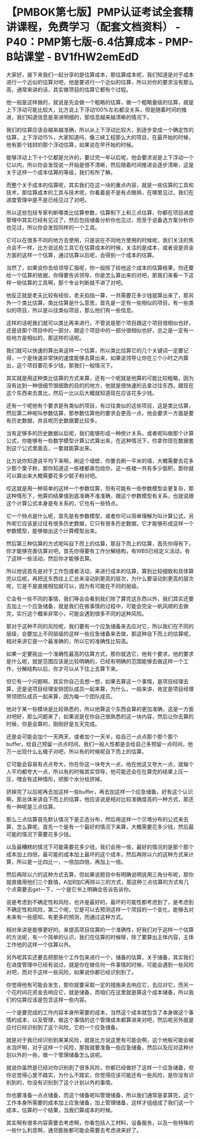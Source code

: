 # 【PMBOK第七版】PMP认证考试全套精讲课程，免费学习（配套文档资料） - P40：PMP第七版-6.4估算成本 - PMP-B站课堂 - BV1fHW2emEdD

大家好，接下来我们一起分享的是估算成本，那估算成本呢，我们知道是对于成本进行一个近似的估算对吧，他是要进行一个近似的估算，所以对你的要求没有那么高，通常来讲的话，其实做项目的估算它都有个过程。

他一般是这样做的，就说是先会做一个粗略的估算，做一个粗略量级的估算，就是上下浮动可能比较大，比方说上下浮动100%左右都没关系，但是随着时间的推进，我们知道信息是渐进明细的，那信息越来越清晰的情况下。

我们的估算应该会越来越准确，所以从上下浮动比较大，到逐步变成一个确定性的估算，上下浮动15%，大家知道吗，像三峡工程那么大的项目，在最开始的时候，他有那个钱财的那个浮动估算，如果说在早开始的时候。

能够浮动上下十个亿都是允许的，要过完一年以后呢，他会要求说是上下浮动一个亿以内，所以你会发现说一开始是很不清晰，然后随着时间推进会逐步清晰，这是关于这样一个成本估算的等级，我们有所了解。

而整个关于成本的估算呢，其实我们在这一块的重点内容，就是一些估算的工具和技术，那估算成本的工具与技术呢，你看着是不是有点眼熟，在哪里见过，我们在进度管理中是不是已经见过了对吧。

所以这些包括专家判断哪类比估算参数，估算制下上和三点估算，你都在项目进度管理中其实已经有见过了，然后包括储备分析你也见过，而至于说备选方案分析你也见过，所以你会发现同样的一个工具。

它可以在很多不同的地方去使用，只是说在不同地方使用的时候呢，我们关注的焦点会不一样，比方说这些工具它在估算成本的时候，关注的是成本，或者说是资金方面的这样一个估算，通过估算以后呢，会得到一个成本的估算。

当然了，如果说你去给领导汇报呢，你一般除了给他这个成本的估算结果，你还要给一个估算的依据，你得要告诉领导，你是怎么算出来的对吧，那我们来看一下这样一些估算的工具啊，那个专业判断就不讲了对吧。

他反正就是老夫比较有经验，老夫掐指一算，一共需要花多少钱就算出来了，那另外一个类比估算，类比估算是什么意思，首先是一定有一些相似的项目，有一些类似的项目，所以是以往类似项目，那么他们有一些信息。

这样的话呢我们就可以类比再来进行，不管说是那个项目跟这个项目很相似也好，还是说那个项目中的一部分，跟这个项目中的一部分很相似也好，总之是一定有一些地方是相似的，那这样的话呢。

我们就可以快速的算出来这样一个估算，所以类比估算它的几个关键词一定要记得，一个是快速非常快的速度能够去算出来，如果说领导让你在三个小时之内算出，这个项目要花多少钱，那我们一般情况下。

其实就是用这种类比估算的方式来算，还有一个呢就是他算的可能比较粗略，因为没有达到一种很细节很细致的目的的地方，他就是很快速的去拿过往东西，跟现在这个东西来去类比，然后一比以后大概就知道现在应该花多少钱。

还有一个呢他有个要求是有类似的项目，有过往类似的这些项目，这是类比估算，然后第二种呢叫参数估算，那参数估算他的要求会更高一点，他会要求一方面是要有历史数据，并且呢历史数据要比较多。

当有足够多的历史数据以后呢，我们能够形成一种统计关系，或者呢叫做那个计算公式，你能够有一些数学模型计算公式算出来，在这种情况下，你拿你现在数据套到这个公式里面去，一套就能算出来。

比方说你知道说平均下来啊，刷这个墙壁，你要去刷一平米的墙，大概需要去花多少那个栗子粉，那你知道这一栋楼都承包给你，这一栋楼一共有多少面积，那你就可以算出来大概需要花多少腻子粉对吧。

哎这就是用一种简单的这样一个参数估算，但有可能有一些参数模型会更复杂，那这种情形下，他算的结果值到底准确不准准确，跟这个参数模型有关系，也就说跟这个计算公式本身是有关系的，它也有一些特点。

它一个特点是什么呢，首先是有参数模型，或者你可以简单理解为叫计算公式，另外呢它应该是过往有很多历史数据，它只有很多历史数据，它才能够形成这样一个参数模型，能够做出这个计算模型出来。

然后第三种估算的方式呢叫自下而上的估算，那自下而上的估算，首先你得有下，你才能够完善估算对吧，首先你得要有工作分解结构，有WBS已经定义活动，有了这样一些活动，然后你才能够去算。

所以他说首先是对于工作包或者活动，来进行成本的估算，算到比较细致和具体算完以后呢，再把这东西往上汇总来滚动到更高的层次，为什么要滚动到更高的层次呢，它是不是直接相加就可以，因为有可能在不同的层级。

它会有一些不同的事情，我们等会会看到我们除了算完这东西以外，我们其实还要去加上一个应急储备，就是我们在做事情的过程中，可能会完全一帆风顺的去做完，实行这个概率非常小，可能会遇到很多不同的这种风险。

那对于这种不同的风险呢，我们要有一个应急储备来去应对它，所以我们在不同的层级，会要加上不同层级的这样一些应急储备来去做，那这种自下而上的估算呢，相对来讲它是一个最准确的，所以它的准确性比较高。

如果一定要挑出一个准确性最高的估算方式，那你就选它，他有个要求，他的要求是什么呢，就是范围应该是比较明确的，已经有明确的范围能够去做这样一个工作，分解结构以后，你才可以从下往上去算下来。

但它有一个问题啊，其实你自己去想一想，如果去算这一个事情，是项目经理去算，还是说项目经理安排团队成员一起来算，为什么，一般来讲，肯定是项目经理带领团队成员一起来算，因为每一个团队成员。

他对于某一些模块是比较熟悉的，所以他算这个东西会算的更加准确，这是一方面对吧好，那么问题来了，如果说是在你自己很熟悉的这一块内容，然后让你去算的时候，你是会算的，刚刚好是五天完成。

还是会可能会加个一天两天，或者加个一天半，给自己一点点那个那个那个buffer，给自己预留一点点时间，我们一般人性都是会给自己多预留一点时间，他万一出现什么幺蛾子对吧，所以有的时候呢自下而上的估算。

它可能会容易有点点夸大，你在你这一块夸大一点，他在他这又夸大一点，就每个人平均都夸大一点，所以有的时候其实领导，他可能还会在在算完的结果上压一压，嘿会有这种情形，把那个水分给挤掉。

挤掉完了以后呢再去加这样一些buffer，再去加这样一个应急储备，好有这个认识啊，那总体来讲自下而上的估算，他应该说是相对比较准确度高的一种方式，那还有一种呢是三点估算。

那么三点估算首先默认情况下是正态分布，然后用这样一个贝塔分布的公式来去算，怎么算呢，首先一个是有一个最好的情况下来算，大概需要花多少钱，然后最可能的情况下需要花多少钱。

以及最糟糕的情况下可能需要花多少钱，我们会用一倍，最好的情况的是那个那个成本加上四倍，最可能的成本加上最坏的这个成本，然后再除以六的这种方式来计算，所以是一比四比一，一倍加四倍，再加上一倍。

然后再除以六的这种方式去算，但如果说题目中有明确说明说用三角分布呢，那你就直接用他们三个数值，A加B加C再除以三的方式，那这种三点估算的方式有几个点需要去get一下，一个是它书上明确会告诉告诉你。

说是考虑到不确定性和风险，也许是最好的，最坏的可能性都考虑到了，是考虑到不确定性和风险，第二个呢，它是可以去预测这样一个项目的一个变化，能够去对未来有一些感知，有更多的预测，而通过这种方式。

相对来讲是能够更好的，来提高项目估算的一个准确性，好我们对于这样一个估算的方法呢，有一个简单的认识，我们在估算的时候呀，除了要算出主体内容，主体工作他的这样一个估算以外。

另外呢其实还要去把那些个工作包来进行一个，储备的估算，关于储备，其实我们在进度管理中已经有说过，就是你在做任何一件事情的时候，可能会遇到一些风险对吧，而对于这样一些风险，如果说你都已经识别到了。

你觉得他有可能会发生，那你就要采取一定的措施来去响应它，去应对它，而另一个花时间花资金去响应它，就是储备，而咱们在这里就是算这个成本储备，所以我们的估算应该是包含这样一些内容。

一个是要完成的工作内容本身所需要的成本，当然这个成本就包含了本身做这个事情的成本，以及管理，做这个事情的这个管理成本都算进来对吧，然后呢另外就是应付已经识别到了这个风险，它的一个应急储备。

就是对于我已经识别到某某风险，就是比方说这里有可能会啊，这个地板可能会被水泡坏啊，对于这样一个风险，那我就要准备一些应急储备，然后以及应对这种计划以外的一些，做一个管理储备怎么说呢。

就说你虽然是已经对你识别到了很多风险，你都已经做好了这样一个应急储备，但你总觉得心里不踏实，为什么不踏实，你觉得应该可能还有一些风险，是你没有识别到的，你没有识别到了这个计划以外的事情。

你也要准备一点点储备，而这个储备呢叫管理储备，所以我们通常是拿算完，这个工作本身所需要的成本加上应急储备，加上管理储备，这样才组组成了我们这一个成本，估算的一个结果，当我们算成本的时候。

其实啊有很多内容需要去考虑啊，你看包括人工材料，设备服务，以及一些特殊的一些什么利息啊，通货膨胀都可能会需要去考虑进来好了。

